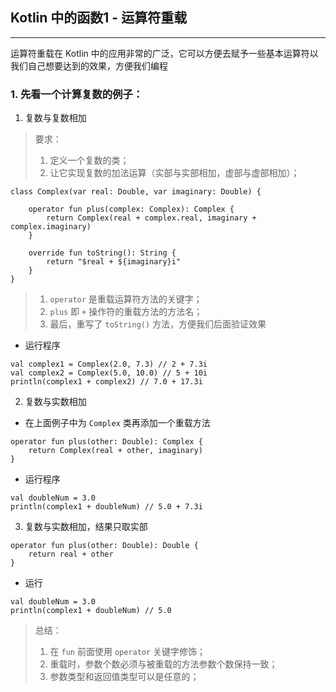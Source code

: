 ## Kotlin 中的函数1 - 运算符重载

---

运算符重载在 Kotlin 中的应用非常的广泛，它可以方便去赋予一些基本运算符以我们自己想要达到的效果，方便我们编程

### 1. 先看一个计算复数的例子：
1. 复数与复数相加
> 要求：
> 1. 定义一个复数的类；
> 2. 让它实现复数的加法运算（实部与实部相加，虚部与虚部相加）；

```
class Complex(var real: Double, var imaginary: Double) {

    operator fun plus(complex: Complex): Complex {
        return Complex(real + complex.real, imaginary + complex.imaginary)
    }

    override fun toString(): String {
        return "$real + ${imaginary}i"
    }
}
```

> 1. `operator` 是重载运算符方法的关键字；
> 2. `plus` 即 `+` 操作符的重载方法的方法名；
> 3. 最后，重写了 `toString()` 方法，方便我们后面验证效果

+ 运行程序

```
val complex1 = Complex(2.0, 7.3) // 2 + 7.3i
val complex2 = Complex(5.0, 10.0) // 5 + 10i
println(complex1 + complex2) // 7.0 + 17.3i
```

2. 复数与实数相加

+ 在上面例子中为 `Complex` 类再添加一个重载方法

```
operator fun plus(other: Double): Complex {
    return Complex(real + other, imaginary)
}
```

+ 运行程序

```
val doubleNum = 3.0
println(complex1 + doubleNum) // 5.0 + 7.3i
```

3. 复数与实数相加，结果只取实部

```
operator fun plus(other: Double): Double {
    return real + other
}
```

+ 运行

```
val doubleNum = 3.0
println(complex1 + doubleNum) // 5.0
```

> 总结：
> 1. 在 `fun` 前面使用 `operator` 关键字修饰；
> 2. 重载时，参数个数必须与被重载的方法参数个数保持一致；
> 3. 参数类型和返回值类型可以是任意的；
